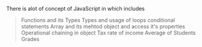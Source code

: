 There is alot of concept of JavaScript in which includes 
> Functions and its Types
> Types and usage of loops
> conditional statements
> Array and its mehtod
> object and access it's properties
> Operational chaining in object
> Tax rate of income
> Average of Students Grades 
